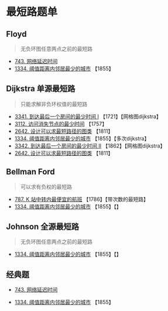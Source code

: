 # 最短路题单

## Floyd

> 无负环图任意两点之前的最短路

* [743. 网络延迟时间](https://leetcode.cn/problems/network-delay-time/) 
* [1334. 阈值距离内邻居最少的城市](https://leetcode.cn/problems/find-the-city-with-the-smallest-number-of-neighbors-at-a-threshold-distance/) 【1855】

## Dijkstra 单源最短路

> 只能求解非负环权值的最短路

* [3341. 到达最后一个房间的最少时间 I](https://leetcode.cn/problems/find-minimum-time-to-reach-last-room-i/) 【1721】【网格图dijkstra】
* [3112. 访问消失节点的最少时间](https://leetcode.cn/problems/minimum-time-to-visit-disappearing-nodes/) 【1757】
* [2642. 设计可以求最短路径的图类](https://leetcode.cn/problems/design-graph-with-shortest-path-calculator/) 【1811】
* [1334. 阈值距离内邻居最少的城市](https://leetcode.cn/problems/find-the-city-with-the-smallest-number-of-neighbors-at-a-threshold-distance/) 【1855】【多次dijkstra】
*  [3342. 到达最后一个房间的最少时间 II](https://leetcode.cn/problems/find-minimum-time-to-reach-last-room-ii/) 【1862】【网格图dijkstra】
*  [2642. 设计可以求最短路径的图类](https://leetcode.cn/problems/design-graph-with-shortest-path-calculator/) 【1811】

## Bellman Ford

> 可以求有负权的最短路

* [787. K 站中转内最便宜的航班](https://leetcode.cn/problems/cheapest-flights-within-k-stops/) 【1786】【带次数的最短路】
* [1334. 阈值距离内邻居最少的城市](https://leetcode.cn/problems/find-the-city-with-the-smallest-number-of-neighbors-at-a-threshold-distance/) 【1855】【】

## Johnson 全源最短路

> 无负环图任意两点之前的最短路

* [1334. 阈值距离内邻居最少的城市](https://leetcode.cn/problems/find-the-city-with-the-smallest-number-of-neighbors-at-a-threshold-distance/) 【1855】【】

## **经典题**

* [743. 网络延迟时间](https://leetcode.cn/problems/network-delay-time/) 

* [1334. 阈值距离内邻居最少的城市](https://leetcode.cn/problems/find-the-city-with-the-smallest-number-of-neighbors-at-a-threshold-distance/) 【1855】
